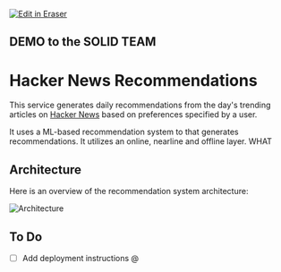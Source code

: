 [![Edit in Eraser](https://firebasestorage.googleapis.com/v0/b/second-petal-295822.appspot.com/o/images%2Fgithub%2FOpen%20in%20Eraser.svg?alt=media&token=968381c8-a7e7-472a-8ed6-4a6626da5501)](https://app.eraser.io/workspace/1s1ejO9V9pJ5S8wEbFQq)
## DEMO to the SOLID TEAM


# Hacker News Recommendations
This service generates daily recommendations from the day's trending articles on [﻿Hacker News](https://news.ycombinator.com/) based on preferences specified by a user.

It uses a ML-based recommendation system to that generates recommendations. It utilizes an online, nearline and offline layer. WHAT

## Architecture
Here is an overview of the recommendation system architecture:

![Architecture](https://firebasestorage.googleapis.com/v0/b/second-petal-295822.appspot.com/o/images%2Fworkspaces%2F1s1ejO9V9pJ5S8wEbFQq%2FreS6fUv66LcKWYn8yV2OvCPvwSm2%2F---figure---imoPYUUce1OS5yKMd9Pkx---figure---iRsDjD3F9GM815UdBCoKXA.svg?alt=media&token=b15116b1-d725-45c2-bf00-f0ca4ab5d17e "Architecture")

## To Do
- [ ] Add deployment instructions  @ 



<!--- Eraser file: https://app.eraser.io/workspace/1s1ejO9V9pJ5S8wEbFQq --->